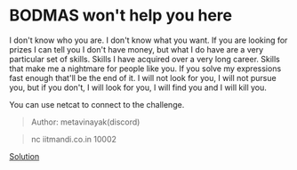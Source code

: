 #  BODMAS won't help you here 

I don't know who you are. I don't know what you want. If you are looking for prizes I can tell you I don't have money, but what I do have are a very particular set of skills. Skills I have acquired over a very long career. Skills that make me a nightmare for people like you. If you solve my expressions fast enough that'll be the end of it. I will not look for you, I will not pursue you, but if you don't, I will look for you, I will find you and I will kill you.

You can use netcat to connect to the challenge.
>Author: metavinayak(discord)

>   nc iitmandi.co.in 10002 

[Solution](./soln/README.md)